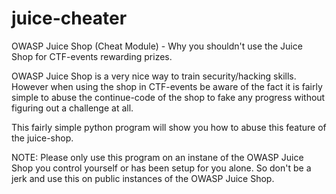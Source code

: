 # juice-cheater
OWASP Juice Shop (Cheat Module) - Why you shouldn't use the Juice Shop for CTF-events rewarding prizes.

OWASP Juice Shop is a very nice way to train security/hacking skills. However when using the shop in CTF-events be aware of the fact it is fairly simple to abuse the continue-code of the shop to fake any progress without figuring out a challenge at all. 

This fairly simple python program will show you how to abuse this feature of the juice-shop. 

NOTE: Please only use this program on an instane of the OWASP Juice Shop you control yourself or has been setup for you alone. So don't be a jerk and use this on public instances of the OWASP Juice Shop.

